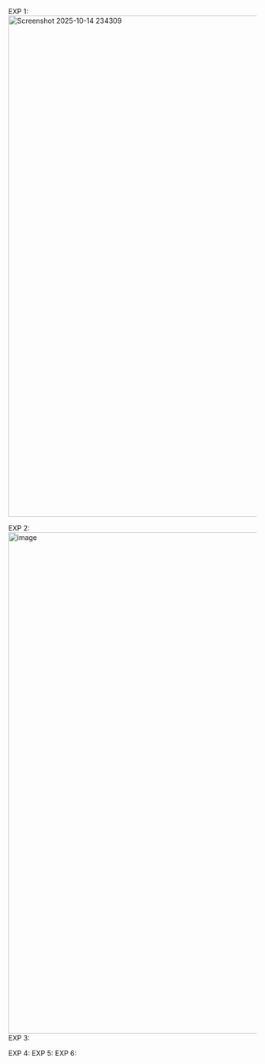 EXP 1:
<img width="1919" height="1018" alt="Screenshot 2025-10-14 234309" src="https://github.com/user-attachments/assets/e87a888e-c022-4ce6-b996-af3c718a05a8" />

EXP 2:
<img width="1918" height="1018" alt="image" src="https://github.com/user-attachments/assets/a7464a3c-d194-446b-bada-a7004a22c501" />
EXP 3:

EXP 4:
EXP 5:
EXP 6:
